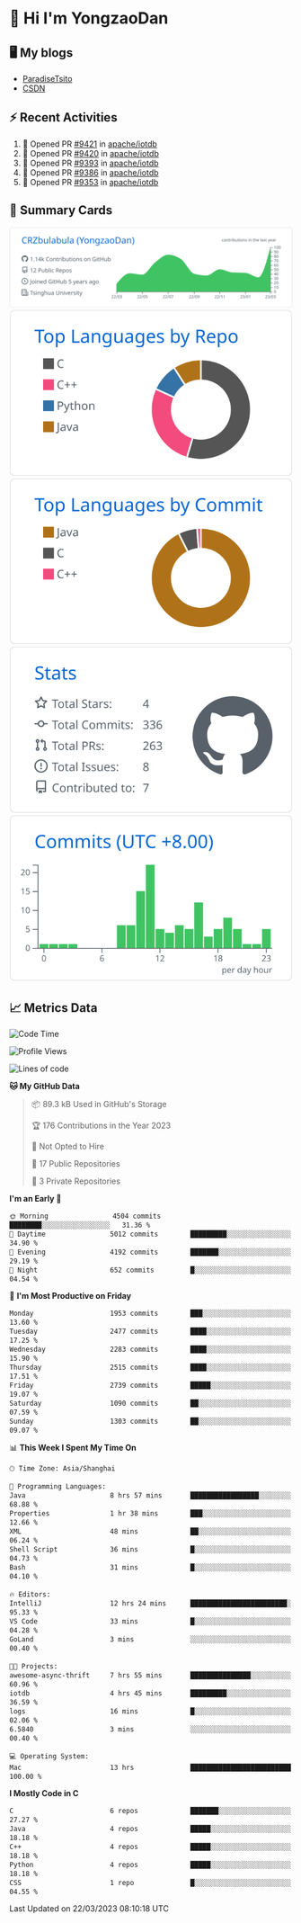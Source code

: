 # 👋 Hi I'm YongzaoDan

## 🖥 My blogs
  + [ParadiseTsito](https://www.paradisetsito.love/)
  + [CSDN](https://blog.csdn.net/CRZbulabula?type=blog)

## ⚡ Recent Activities
<!--START_SECTION:activity-->
1. 💪 Opened PR [#9421](https://github.com/apache/iotdb/pull/9421) in [apache/iotdb](https://github.com/apache/iotdb)
2. 💪 Opened PR [#9420](https://github.com/apache/iotdb/pull/9420) in [apache/iotdb](https://github.com/apache/iotdb)
3. 💪 Opened PR [#9393](https://github.com/apache/iotdb/pull/9393) in [apache/iotdb](https://github.com/apache/iotdb)
4. 💪 Opened PR [#9386](https://github.com/apache/iotdb/pull/9386) in [apache/iotdb](https://github.com/apache/iotdb)
5. 💪 Opened PR [#9353](https://github.com/apache/iotdb/pull/9353) in [apache/iotdb](https://github.com/apache/iotdb)
<!--END_SECTION:activity-->

## 🎑 Summary Cards

[![](https://raw.githubusercontent.com/CRZbulabula/CRZbulabula/main/profile-summary-card-output/github/0-profile-details.svg)](https://github.com/vn7n24fzkq/github-profile-summary-cards)
[![](https://raw.githubusercontent.com/CRZbulabula/CRZbulabula/main/profile-summary-card-output/github/1-repos-per-language.svg)](https://github.com/vn7n24fzkq/github-profile-summary-cards) [![](https://raw.githubusercontent.com/CRZbulabula/CRZbulabula/main/profile-summary-card-output/github/2-most-commit-language.svg)](https://github.com/vn7n24fzkq/github-profile-summary-cards)
[![](https://raw.githubusercontent.com/CRZbulabula/CRZbulabula/main/profile-summary-card-output/github/3-stats.svg)](https://github.com/vn7n24fzkq/github-profile-summary-cards) [![](https://raw.githubusercontent.com/CRZbulabula/CRZbulabula/main/profile-summary-card-output/github/4-productive-time.svg)](https://github.com/vn7n24fzkq/github-profile-summary-cards)

## 📈 Metrics Data

<!--START_SECTION:waka-->
![Code Time](http://img.shields.io/badge/Code%20Time-13%20hrs%202%20mins-blue)

![Profile Views](http://img.shields.io/badge/Profile%20Views-484-blue)

![Lines of code](https://img.shields.io/badge/From%20Hello%20World%20I%27ve%20Written-14.2%20million%20lines%20of%20code-blue)

**🐱 My GitHub Data** 

> 📦 89.3 kB Used in GitHub's Storage 
 > 
> 🏆 176 Contributions in the Year 2023
 > 
> 🚫 Not Opted to Hire
 > 
> 📜 17 Public Repositories 
 > 
> 🔑 3 Private Repositories 
 > 
**I'm an Early 🐤** 

```text
🌞 Morning                4504 commits        ████████░░░░░░░░░░░░░░░░░   31.36 % 
🌆 Daytime                5012 commits        █████████░░░░░░░░░░░░░░░░   34.90 % 
🌃 Evening                4192 commits        ███████░░░░░░░░░░░░░░░░░░   29.19 % 
🌙 Night                  652 commits         █░░░░░░░░░░░░░░░░░░░░░░░░   04.54 % 
```
📅 **I'm Most Productive on Friday** 

```text
Monday                   1953 commits        ███░░░░░░░░░░░░░░░░░░░░░░   13.60 % 
Tuesday                  2477 commits        ████░░░░░░░░░░░░░░░░░░░░░   17.25 % 
Wednesday                2283 commits        ████░░░░░░░░░░░░░░░░░░░░░   15.90 % 
Thursday                 2515 commits        ████░░░░░░░░░░░░░░░░░░░░░   17.51 % 
Friday                   2739 commits        █████░░░░░░░░░░░░░░░░░░░░   19.07 % 
Saturday                 1090 commits        ██░░░░░░░░░░░░░░░░░░░░░░░   07.59 % 
Sunday                   1303 commits        ██░░░░░░░░░░░░░░░░░░░░░░░   09.07 % 
```


📊 **This Week I Spent My Time On** 

```text
🕑︎ Time Zone: Asia/Shanghai

💬 Programming Languages: 
Java                     8 hrs 57 mins       █████████████████░░░░░░░░   68.88 % 
Properties               1 hr 38 mins        ███░░░░░░░░░░░░░░░░░░░░░░   12.66 % 
XML                      48 mins             ██░░░░░░░░░░░░░░░░░░░░░░░   06.24 % 
Shell Script             36 mins             █░░░░░░░░░░░░░░░░░░░░░░░░   04.73 % 
Bash                     31 mins             █░░░░░░░░░░░░░░░░░░░░░░░░   04.10 % 

🔥 Editors: 
IntelliJ                 12 hrs 24 mins      ████████████████████████░   95.33 % 
VS Code                  33 mins             █░░░░░░░░░░░░░░░░░░░░░░░░   04.28 % 
GoLand                   3 mins              ░░░░░░░░░░░░░░░░░░░░░░░░░   00.40 % 

🐱‍💻 Projects: 
awesome-async-thrift     7 hrs 55 mins       ███████████████░░░░░░░░░░   60.96 % 
iotdb                    4 hrs 45 mins       █████████░░░░░░░░░░░░░░░░   36.59 % 
logs                     16 mins             █░░░░░░░░░░░░░░░░░░░░░░░░   02.06 % 
6.5840                   3 mins              ░░░░░░░░░░░░░░░░░░░░░░░░░   00.40 % 

💻 Operating System: 
Mac                      13 hrs              █████████████████████████   100.00 % 
```

**I Mostly Code in C** 

```text
C                        6 repos             ███████░░░░░░░░░░░░░░░░░░   27.27 % 
Java                     4 repos             █████░░░░░░░░░░░░░░░░░░░░   18.18 % 
C++                      4 repos             █████░░░░░░░░░░░░░░░░░░░░   18.18 % 
Python                   4 repos             █████░░░░░░░░░░░░░░░░░░░░   18.18 % 
CSS                      1 repo              █░░░░░░░░░░░░░░░░░░░░░░░░   04.55 % 
```




 Last Updated on 22/03/2023 08:10:18 UTC
<!--END_SECTION:waka-->

